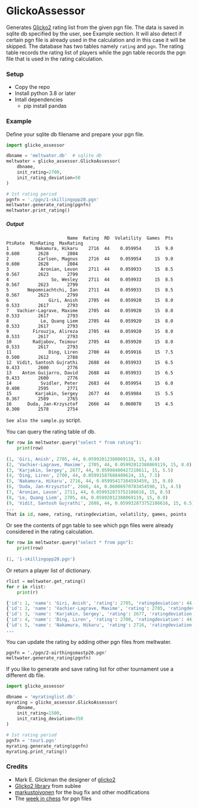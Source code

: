 # GlickoAssessor
Generates [Glicko2](http://glicko.net/glicko/glicko2.pdf) rating list from the given pgn file. The data is saved in sqlite db specified by the user, see Example section. It will also detect if certain pgn file is already used in the calculation and in this case it will be skipped. The database has two tables namely `rating` and `pgn`. The rating table records the rating list of players while the pgn table records the pgn file that is used in the rating calculation.


### Setup
* Copy the repo
* Install python 3.8 or later
* Intall dependencies
    * pip install pandas

### Example
Define your sqlite db filename and prepare your pgn file.

```python
import glicko_assessor

dbname = 'meltwater.db'  # sqlite db
meltwater = glicko_assessor.GlickoAssessor(
    dbname,
    init_rating=2700,
    init_rating_deviation=50
)

# 1st rating period
pgnfn = './pgn/1-skillingopp20.pgn'
meltwater.generate_rating(pgnfn)
meltwater.print_rating()
```

##### Output
```
                       Name  Rating  RD  Volatility  Games  Pts  PtsRate  MinRating  MaxRating
1          Nakamura, Hikaru    2716  44    0.059954     15  9.0    0.600       2628       2804
2           Carlsen, Magnus    2716  44    0.059954     15  9.0    0.600       2628       2804
3            Aronian, Levon    2711  44    0.059933     15  8.5    0.567       2623       2799
4                So, Wesley    2711  44    0.059933     15  8.5    0.567       2623       2799
5       Nepomniachtchi, Ian    2711  44    0.059933     15  8.5    0.567       2623       2799
6               Giri, Anish    2705  44    0.059920     15  8.0    0.533       2617       2793
7   Vachier-Lagrave, Maxime    2705  44    0.059920     15  8.0    0.533       2617       2793
8            Le, Quang Liem    2705  44    0.059920     15  8.0    0.533       2617       2793
9         Firouzja, Alireza    2705  44    0.059920     15  8.0    0.533       2617       2793
10        Radjabov, Teimour    2705  44    0.059920     15  8.0    0.533       2617       2793
11              Ding, Liren    2700  44    0.059916     15  7.5    0.500       2612       2788
12  Vidit, Santosh Gujrathi    2688  44    0.059933     15  6.5    0.433       2600       2776
13    Anton Guijarro, David    2688  44    0.059933     15  6.5    0.433       2600       2776
14           Svidler, Peter    2683  44    0.059954     15  6.0    0.400       2595       2771
15         Karjakin, Sergey    2677  44    0.059984     15  5.5    0.367       2589       2765
16      Duda, Jan-Krzysztof    2666  44    0.060070     15  4.5    0.300       2578       2754
```

`See also the sample.py` script.

You can query the rating table of db.
```python
for row in meltwater.query("select * from rating"):
    print(row)
    
(1, 'Giri, Anish', 2705, 44, 0.05992012388069119, 15, 8.0)
(2, 'Vachier-Lagrave, Maxime', 2705, 44, 0.05992012388069119, 15, 8.0)
(3, 'Karjakin, Sergey', 2677, 44, 0.05998400427218611, 15, 5.5)
(4, 'Ding, Liren', 2700, 44, 0.05991587688489624, 15, 7.5)
(5, 'Nakamura, Hikaru', 2716, 44, 0.05995417384593459, 15, 9.0)
(6, 'Duda, Jan-Krzysztof', 2666, 44, 0.06006970783454598, 15, 4.5)
(7, 'Aronian, Levon', 2711, 44, 0.059932873752186616, 15, 8.5)
(8, 'Le, Quang Liem', 2705, 44, 0.05992012388069119, 15, 8.0)
(9, 'Vidit, Santosh Gujrathi', 2688, 44, 0.059932873752186616, 15, 6.5)
...
That is id, name, rating, ratingdeviation, volatility, games, points
```

Or see the contents of pgn table to see which pgn files were already considered in the rating calculation.
```python
for row in meltwater.query("select * from pgn"):
    print(row)
    
(1, '1-skillingopp20.pgn')
```

Or return a player list of dictionary.
```python
rlist = meltwater.get_rating()
for r in rlist:
    print(r)

{'id': 1, 'name': 'Giri, Anish', 'rating': 2705, 'ratingdeviation': 44, 'volatility': 0.05992012388069119, 'games': 15, 'points': 8.0}
{'id': 2, 'name': 'Vachier-Lagrave, Maxime', 'rating': 2705, 'ratingdeviation': 44, 'volatility': 0.05992012388069119, 'games': 15, 'points': 8.0}
{'id': 3, 'name': 'Karjakin, Sergey', 'rating': 2677, 'ratingdeviation': 44, 'volatility': 0.05998400427218611, 'games': 15, 'points': 5.5}
{'id': 4, 'name': 'Ding, Liren', 'rating': 2700, 'ratingdeviation': 44, 'volatility': 0.05991587688489624, 'games': 15, 'points': 7.5}
{'id': 5, 'name': 'Nakamura, Hikaru', 'rating': 2716, 'ratingdeviation': 44, 'volatility': 0.05995417384593459, 'games': 15, 'points': 9.0}
...
```

You can update the rating by adding other pgn files from meltwater.
```
pgnfn = './pgn/2-airthingsmastp20.pgn'
meltwater.generate_rating(pgnfn)
```

If you like to generate and save rating list for other tournament use a different db file.
```python
import glicko_assessor

dbname = 'myratinglist.db'
myrating = glicko_assessor.GlickoAssessor(
    dbname,
    init_rating=1500,
    init_rating_deviation=350
)

# 1st rating period
pgnfn = 'tour1.pgn'
myrating.generate_rating(pgnfn)
myrating.print_rating()
```

### Credits
* Mark E. Glickman the designer of [glicko2](http://glicko.net/glicko/glicko2.pdf)
* [Glicko2 library](https://github.com/sublee/glicko2) from sublee
* [markustoivonen](https://github.com/markustoivonen/glicko2) for the bug fix and other modifications
* The [week in chess](https://theweekinchess.com/) for pgn files
